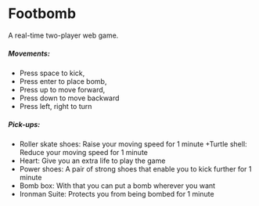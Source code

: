 # Footbomb

A real-time two-player web game.

##### Movements: 
+ Press space to kick, 
+ Press enter to place bomb,
+ Press up to move forward, 
+ Press down to move backward
+ Press left, right to turn

##### Pick-ups:
+ Roller skate shoes: Raise your moving speed for 1 minute
+Turtle shell: Reduce your moving speed for 1 minute
+ Heart: Give you an extra life to play the game
+ Power shoes: A pair of strong shoes that enable you to kick further for 1 minute
+ Bomb box: With that you can put a bomb wherever you want
+ Ironman Suite: Protects you from being bombed for 1 minute
